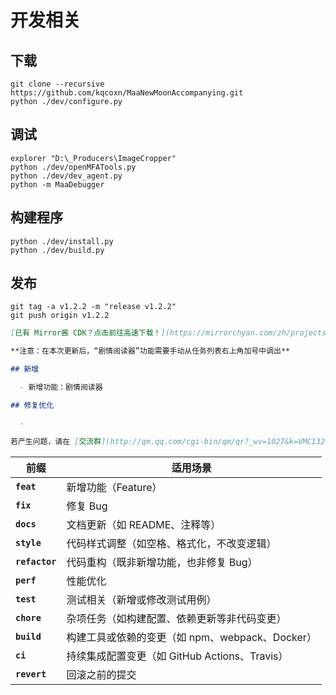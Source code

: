 # 开发相关

## 下载

``` shell
git clone --recursive https://github.com/kqcoxn/MaaNewMoonAccompanying.git
python ./dev/configure.py
```

## 调试

``` shell
explorer "D:\_Producers\ImageCropper"
python ./dev/openMFATools.py
python ./dev/dev_agent.py
python -m MaaDebugger
```

## 构建程序

``` shell
python ./dev/install.py
python ./dev/build.py
```

## 发布

``` shell
git tag -a v1.2.2 -m "release v1.2.2"
git push origin v1.2.2
```

```markdown
[已有 Mirror酱 CDK？点击前往高速下载！](https://mirrorchyan.com/zh/projects?rid=MNMA&source=mnma-github-release)

**注意：在本次更新后，“剧情阅读器”功能需要手动从任务列表右上角加号中调出**

## 新增

  - 新增功能：剧情阅读器

## 修复优化

  - 

若产生问题，请在 [交流群](http://qm.qq.com/cgi-bin/qm/qr?_wv=1027&k=VMC132QhbMDLi5U62MlDRvtCMj9WOXRr&authKey=yJNKO4sQ%2BBFHpBCLSSEvVOAyz%2FPjknNSl70W3ugg2%2BpELnKmEiHamj1emJMWcLwQ&noverify=0&group_code=993245868) 内进行反馈，而不是B站等其他平台。
```

| 前缀           | 适用场景                                        |
| -------------- | ----------------------------------------------- |
| **`feat`**     | 新增功能（Feature）                             |
| **`fix`**      | 修复 Bug                                        |
| **`docs`**     | 文档更新（如 README、注释等）                   |
| **`style`**    | 代码样式调整（如空格、格式化，不改变逻辑）      |
| **`refactor`** | 代码重构（既非新增功能，也非修复 Bug）          |
| **`perf`**     | 性能优化                                        |
| **`test`**     | 测试相关（新增或修改测试用例）                  |
| **`chore`**    | 杂项任务（如构建配置、依赖更新等非代码变更）    |
| **`build`**    | 构建工具或依赖的变更（如 npm、webpack、Docker） |
| **`ci`**       | 持续集成配置变更（如 GitHub Actions、Travis）   |
| **`revert`**   | 回滚之前的提交                                  |
